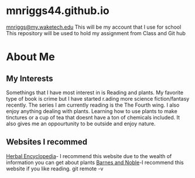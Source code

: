 # mnriggs44.github.io
mnriggs@my.waketech.edu
This will be my account that I use for school
This repository will be used to hold my assignment from Class and Git hub
# About Me
## My Interests 
Somethings that I have most interest in is Reading and plants. My favorite type of book is crime but I have started r.ading more science fiction/fantasy recently. The series I am currently reading is the The Fourth wing. I also enjoy anything dealing with plants. Learning how to use plants to make tinctures or a cup of tea that doesnt have a ton of chemicals included.  It also gives me an oppourtunity to be outside and enjoy nature.  
## Websites I recommed
[Herbal Encyclopedia](https://cloverleaffarmherbs.com/)- I recommend this website due to the wealth of information you can get about plants
[Barnes and Noble](https://www.barnesandnoble.com/)-I recommend this website if you like reading. 
git remote -v

